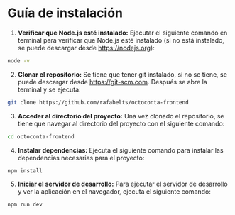 # Guía de instalación

1. **Verificar que Node.js esté instalado:** Ejecutar el siguiente comando en terminal para verificar que Node.js esté instalado (si no está instalado, se puede descargar desde https://nodejs.org):

```bash
node -v
```

2. **Clonar el repositorio:** Se tiene que tener git instalado, si no se tiene, se puede descargar desde https://git-scm.com. Después se abre la terminal y se ejecuta:

```bash
git clone https://github.com/rafabelts/octoconta-frontend
```

3. **Acceder al directorio del proyecto:** Una vez clonado el repositorio, se tiene que navegar al directorio del proyecto con el siguiente comando:

```bash
cd octoconta-frontend
```

4. **Instalar dependencias:** Ejecuta el siguiente comando para instalar las dependencias necesarias para el proyecto:

```bash
npm install
```

5. **Iniciar el servidor de desarrollo:** Para ejecutar el servidor de desarrollo y ver la aplicación en el navegador, ejecuta el siguiente comando:

```bash
npm run dev
```
